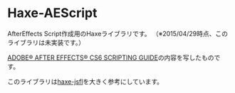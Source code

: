 # Haxe-AEScript
AfterEffects Script作成用のHaxeライブラリです。
（※2015/04/29時点、このライブラリは未実装です。）

[ADOBE® AFTER EFFECTS® CS6 SCRIPTING GUIDE](http://blogs.adobe.com/aftereffects/files/2012/06/After-Effects-CS6-Scripting-Guide.pdf)の内容を写したものです。

このライブラリは[haxe-jsfl](https://github.com/tmskst/haxe-jsfl)を大きく参考にしています。

